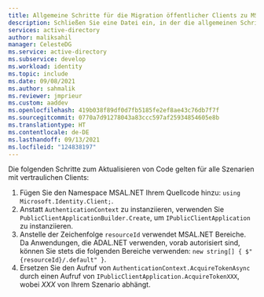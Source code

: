 ```yaml
---
title: Allgemeine Schritte für die Migration öffentlicher Clients zu MSAL
description: Schließen Sie eine Datei ein, in der die allgemeinen Schritte erläutert werden, die Sie für alle öffentlichen Client-Apps bei der Migration von ADAL zu MSAL ausführen müssen.
services: active-directory
author: maliksahil
manager: CelesteDG
ms.service: active-directory
ms.subservice: develop
ms.workload: identity
ms.topic: include
ms.date: 09/08/2021
ms.author: sahmalik
ms.reviewer: jmprieur
ms.custom: aaddev
ms.openlocfilehash: 419b038f89df0d7fb5185fe2ef8ae43c76db7f7f
ms.sourcegitcommit: 0770a7d91278043a83ccc597af25934854605e8b
ms.translationtype: HT
ms.contentlocale: de-DE
ms.lasthandoff: 09/13/2021
ms.locfileid: "124838197"
---
```

Die folgenden Schritte zum Aktualisieren von Code gelten für alle Szenarien mit vertraulichen Clients:

1. Fügen Sie den Namespace MSAL.NET Ihrem Quellcode hinzu: `using Microsoft.Identity.Client;`.
2. Anstatt `AuthenticationContext` zu instanziieren, verwenden Sie `PublicClientApplicationBuilder.Create`, um `IPublicClientApplication` zu instanziieren.
3. Anstelle der Zeichenfolge `resourceId` verwendet MSAL.NET Bereiche. Da Anwendungen, die ADAL.NET verwenden, vorab autorisiert sind, können Sie stets die folgenden Bereiche verwenden: `new string[] { $"{resourceId}/.default" }`.
4. Ersetzen Sie den Aufruf von `AuthenticationContext.AcquireTokenAsync` durch einen Aufruf von `IPublicClientApplication.AcquireTokenXXX`, wobei *XXX* von Ihrem Szenario abhängt.